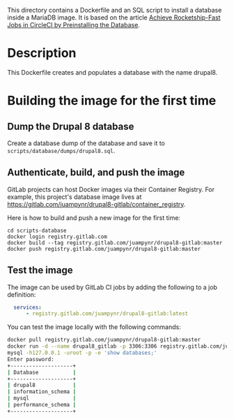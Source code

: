 This directory contains a Dockerfile and an SQL script to install a database inside a
MariaDB image. It is based on the article
[Achieve Rocketship-Fast Jobs in CircleCI by Preinstalling the Database](https://www.lullabot.com/articles/rocket-ship-fast-jobs-circleci-preinstalling-database).

# Description

This Dockerfile creates and populates a database with the name drupal8.

# Building the image for the first time

## Dump the Drupal 8 database
Create a database dump of the database and save it to `scripts/database/dumps/drupal8.sql`.

## Authenticate, build, and push the image

GitLab projects can host Docker images via their Container Registry. For example, this
project's database image lives at https://gitlab.com/juampynr/drupal8-gitlab/container_registry.

Here is how to build and push a new image for the first time:

```
cd scripts-database
docker login registry.gitlab.com
docker build --tag registry.gitlab.com/juampynr/drupal8-gitlab:master
docker push registry.gitlab.com/juampynr/drupal8-gitlab:master
```

## Test the image

The image can be used by GitLab CI jobs by adding the following to a job definition:

```yaml
  services:
      - registry.gitlab.com/juampynr/drupal8-gitlab:latest
```

You can test the image locally with the following commands:

```bash
docker pull registry.gitlab.com/juampynr/drupal8-gitlab:master
docker run -d --name drupal8_gitlab -p 3306:3306 registry.gitlab.com/juampynr/drupal8-gitlab:master
mysql -h127.0.0.1 -uroot -p -e 'show databases;'
Enter password:
+--------------------+
| Database           |
+--------------------+
| drupal8            |
| information_schema |
| mysql              |
| performance_schema |
+--------------------+
```
